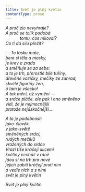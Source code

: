 ```yaml
---
title: Svět je plný květin
contentType: prose
---
```


_A proč zlo nevyhraje?  
A proč se tolik podobá  
            tomu, cos miloval?  
Co ti dá sílu přežít?_

_— To láska mate,  
bere si těla a masky,  
je krev a zrada  
a směňuje se za sebe:  
a to je trh, přerostlé bílé tuříny,  
dřevěné vozíčky, mečíky ze zahrad,  
skvělé figuríny žen,  
ó tam je všecko!  
A tak mění, až vymění —  
a srdce pláče, ale pak i ono směněno  
vidí, že je nejmocnější  
protože nejúskočnější…_

_A to je podobnost:  
jako-člověk  
v jako-světě  
směněných srdcí,  
rudých mečíků  
vražených do srdce  
Vrazi tiše kráčejí ulicemi  
květiny nechali v ráně  
jdou si na trh pro nové  
jejich zabití kráčejí proti nim  
a vedle nich a s nimi  
svět je plný květin_

_Svět je plný květin._
